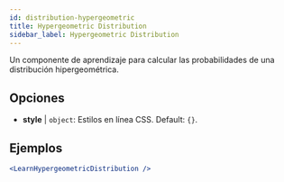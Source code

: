 ```yaml
---
id: distribution-hypergeometric
title: Hypergeometric Distribution
sidebar_label: Hypergeometric Distribution
---
```


Un componente de aprendizaje para calcular las probabilidades de una distribución hipergeométrica.

## Opciones

* __style__ | `object`: Estilos en línea CSS. Default: `{}`.


## Ejemplos

```jsx live
<LearnHypergeometricDistribution />
```

